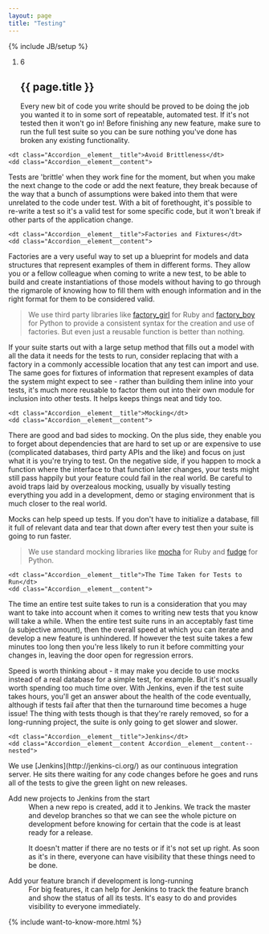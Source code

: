 ```yaml
---
layout: page
title: "Testing"
---
```

{% include JB/setup %}

<ol class="Ordered-list--wide">
    <li>
        <div class="Ordered-list--context Ordered-list--manual-number">
            <span class="Ordered-list--number">6</span>
            <div>
                <h2 class="List-item__heading">{{ page.title }}</h2>
<div class="List-item__body" markdown="1">
Every new bit of code you write should be proved to be doing the job you wanted it to in some sort of repeatable, automated test.  If it's not tested then it won't go in!  Before finishing any new feature, make sure to run the full test suite so you can be sure nothing you've done has broken any existing functionality.
</div>
            </div>
        </div>
    </li>
</ol>

<dl class="Accordion--top">

    <dt class="Accordion__element__title">Avoid Brittleness</dt>
    <dd class="Accordion__element__content">
<div markdown="1">
Tests are 'brittle' when they work fine for the moment, but when you make the next change to the code or add the next feature, they break because of the way that a bunch of assumptions were baked into them that were unrelated to the code under test.  With a bit of forethought, it's possible to re-write a test so it's a valid test for some specific code, but it won't break if other parts of the application change.
</div>
    </dd>

    <dt class="Accordion__element__title">Factories and Fixtures</dt>
    <dd class="Accordion__element__content">
<div markdown="1">
Factories are a very useful way to set up a blueprint for models and data structures that represent examples of them in different forms.  They allow you or a fellow colleague when coming to write a new test, to be able to build and create instantiations of those models without having to go through the rigmarole of knowing how to fill them with enough information and in the right format for them to be considered valid.

>We use third party libraries like [factory_girl](https://github.com/thoughtbot/factory_girl) for Ruby and [factory_boy](https://github.com/dnerdy/factory_boy) for Python to provide a consistent syntax for the creation and use of factories.  But even just a reusable function is better than nothing.

If your suite starts out with a large setup method that fills out a model with all the data it needs for the tests to run, consider replacing that with a factory in a commonly accessible location that any test can import and use.  The same goes for fixtures of information that represent examples of data the system might expect to see - rather than building them inline into your tests, it's much more reusable to factor them out into their own module for inclusion into other tests.  It helps keeps things neat and tidy too.
</div>
    </dd>

    <dt class="Accordion__element__title">Mocking</dt>
    <dd class="Accordion__element__content">
<div markdown="1">
There are good and bad sides to mocking.  On the plus side, they enable you to forget about dependencies that are hard to set up or are expensive to use (complicated databases, third party APIs and the like) and focus on just what it is you're trying to test.  On the negative side, if you happen to mock a function where the interface to that function later changes, your tests might still pass happily but your feature could fail in the real world.  Be careful to avoid traps laid by overzealous mocking, usually by visually testing everything you add in a development, demo or staging environment that is much closer to the real world.

Mocks can help speed up tests.  If you don't have to initialize a database, fill it full of relevant data and tear that down after every test then your suite is going to run faster.

>We use standard mocking libraries like [mocha](https://github.com/freerange/mocha) for Ruby and [fudge](http://farmdev.com/projects/fudge/) for Python.
</div>
    </dd>

    <dt class="Accordion__element__title">The Time Taken for Tests to Run</dt>
    <dd class="Accordion__element__content">
<div markdown="1">
The time an entire test suite takes to run is a consideration that you may want to take into account when it comes to writing new tests that you know will take a while.  When the entire test suite runs in an acceptably fast time (a subjective amount), then the overall speed at which you can iterate and develop a new feature is unhindered.  If however the test suite takes a few minutes too long then you're less likely to run it before committing your changes in, leaving the door open for regression errors.

Speed is worth thinking about - it may make you decide to use mocks instead of a real database for a simple test, for example.  But it's not usually worth spending too much time over.  With Jenkins, even if the test suite takes hours, you'll get an answer about the health of the code eventually, although if tests fail after that then the turnaround time becomes a huge issue!  The thing with tests though is that they're rarely removed, so for a long-running project, the suite is only going to get slower and slower.
</div>
    </dd>

    <dt class="Accordion__element__title">Jenkins</dt>
    <dd class="Accordion__element__content Accordion__element__content--nested">
<div markdown="1">
We use [Jenkins](http://jenkins-ci.org/) as our continuous integration server.  He sits there waiting for any code changes before he goes and runs all of the tests to give the green light on new releases.
</div>
        <dl class="Accordion--nested">
            <dt class="Accordion__element__title">Add new projects to Jenkins from the start</dt>
            <dd class="Accordion__element__content">
<div markdown="1">
When a new repo is created, add it to Jenkins.  We track the master and develop branches so that we can see the whole picture on development before knowing for certain that the code is at least ready for a release.

It doesn't matter if there are no tests or if it's not set up right.  As soon as it's in there, everyone can have visibility that these things need to be done.

<!-- ### How to add a new repo or branch to Jenkins

TODO: Explain how to add to the jenkins templates
 TODO: Explain jenkins.sh -->
</div>
            </dd>
            <dt class="Accordion__element__title">Add your feature branch if development is long-running</dt>
            <dd class="Accordion__element__content">
<div markdown="1">
For big features, it can help for Jenkins to track the feature branch and show the status of all its tests.  It's easy to do and provides visibility to everyone immediately.
</div>
            </dd>
        </dl>
    </dd>
</dl>

{% include want-to-know-more.html %}
